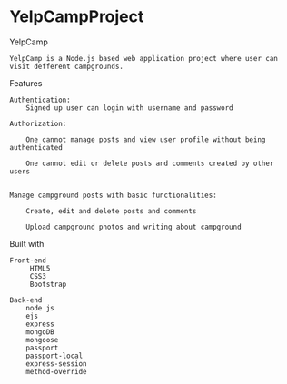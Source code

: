 # YelpCampProject
YelpCamp

    YelpCamp is a Node.js based web application project where user can visit defferent campgrounds.

Features

    Authentication:
        Signed up user can login with username and password

    Authorization:

        One cannot manage posts and view user profile without being authenticated

        One cannot edit or delete posts and comments created by other users
        

    Manage campground posts with basic functionalities:

        Create, edit and delete posts and comments

        Upload campground photos and writing about campground

  Built with
 
    Front-end
         HTML5
         CSS3
         Bootstrap

    Back-end
        node js
        ejs
        express
        mongoDB
        mongoose
        passport
        passport-local
        express-session
        method-override
